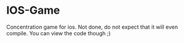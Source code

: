 # IOS-Game

Concentration game for ios.
Not done, do not expect that it will even compile. You can view the code though ;) 
